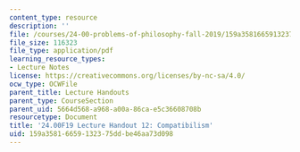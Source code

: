 ```yaml
---
content_type: resource
description: ''
file: /courses/24-00-problems-of-philosophy-fall-2019/159a35816659132375ddbe46aa73d098_MIT24_00F19_lecturehandout12.pdf
file_size: 116323
file_type: application/pdf
learning_resource_types:
- Lecture Notes
license: https://creativecommons.org/licenses/by-nc-sa/4.0/
ocw_type: OCWFile
parent_title: Lecture Handouts
parent_type: CourseSection
parent_uid: 5664d568-a968-a00a-86ca-e5c36608708b
resourcetype: Document
title: '24.00F19 Lecture Handout 12: Compatibilism'
uid: 159a3581-6659-1323-75dd-be46aa73d098
---
```

